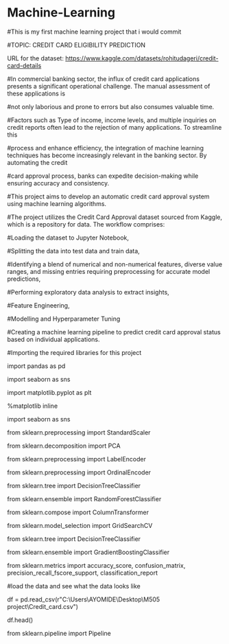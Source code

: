 # Machine-Learning

#This is my first machine learning project that i would commit

#TOPIC: CREDIT CARD ELIGIBILITY PREDICTION

URL for the dataset: https://www.kaggle.com/datasets/rohitudageri/credit-card-details

#In commercial banking sector, the influx of credit card applications presents a significant operational challenge. The manual assessment of these applications is

#not only laborious and prone to errors but also consumes valuable time.

#Factors such as Type of income, income levels, and multiple inquiries on credit reports often lead to the rejection of many applications. To streamline this 

#process and enhance efficiency, the integration of machine learning techniques has become increasingly relevant in the banking sector. By automating the credit

#card approval process, banks can expedite decision-making while ensuring accuracy and consistency.

#This project aims to develop an automatic credit card approval system using machine learning algorithms.

#The project utilizes the Credit Card Approval dataset sourced from Kaggle, which is a repository for data. The workflow comprises:

#Loading the dataset to Jupyter Notebook,

#Splitting the data into test data and train data,

#Identifying a blend of numerical and non-numerical features, diverse value ranges, and missing entries requiring preprocessing for accurate model predictions,

#Performing exploratory data analysis to extract insights,

#Feature Engineering,

#Modelling and Hyperparameter Tuning

#Creating a machine learning pipeline to predict credit card approval status based on individual applications.

#Importing the required libraries for this project

import pandas as pd

import seaborn as sns

import matplotlib.pyplot as plt

%matplotlib inline

import seaborn as sns

from sklearn.preprocessing import StandardScaler

from sklearn.decomposition import PCA

from sklearn.preprocessing import LabelEncoder

from sklearn.preprocessing import OrdinalEncoder

from sklearn.tree import DecisionTreeClassifier

from sklearn.ensemble import RandomForestClassifier

from sklearn.compose import ColumnTransformer

from sklearn.model_selection import GridSearchCV

from sklearn.tree import DecisionTreeClassifier

from sklearn.ensemble import GradientBoostingClassifier

from sklearn.metrics import accuracy_score, confusion_matrix, precision_recall_fscore_support, classification_report

#load the data and see what the data looks like

df = pd.read_csv(r"C:\Users\AYOMIDE\Desktop\M505 project\Credit_card.csv")

df.head()

from sklearn.pipeline import Pipeline

